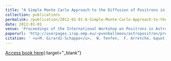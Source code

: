 ```yaml
---
title: "A Simple Monte Carlo Approach to the Diffusion of Positrons in Gaseous Media"
collection: publications
permalink: /publication/2012-01-01-A-Simple-Monte-Carlo-Approach-to-the-Diffusion-of-Positrons-in-Gaseous-Media
date: 2012-01-01
venue: 'Proceedings of the International Workshop on Positrons in Astrophysics (Astropositron)'
paperurl: 'http://userpages.irap.omp.eu/~pvonballmoos/astropositron/presentations_files/Girardi-Schappo.pdf'
citation: ' <u>M. Girardi-Schappo</u>,  W. Tenfen,  F. Arretche, &quot;A Simple Monte Carlo Approach to the Diffusion of Positrons in Gaseous Media.&quot; Proceedings of the International Workshop on Positrons in Astrophysics (Astropositron), 2012.'
---
```

[Access book here](http://userpages.irap.omp.eu/~pvonballmoos/astropositron/presentations_files/Girardi-Schappo.pdf){:target="_blank"}
